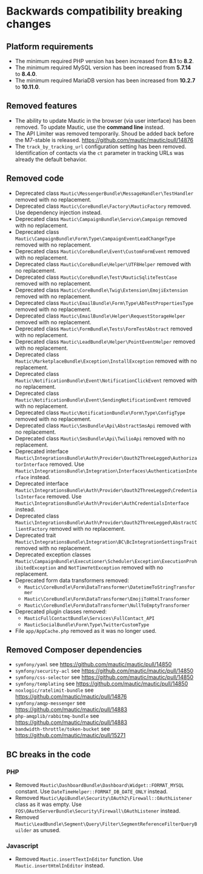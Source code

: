 # Backwards compatibility breaking changes

## Platform requirements
- The minimum required PHP version has been increased from **8.1** to **8.2**.
- The minimum required MySQL version has been increased from **5.7.14** to **8.4.0**.
- The minimum required MariaDB version has been increased from **10.2.7** to **10.11.0**.

## Removed features
- The ability to update Mautic in the browser (via user interface) has been removed. To update Mautic, use the **command line** instead.
- The API Limiter was removed temporarily. Shoud be added back before the M7-stable is released. https://github.com/mautic/mautic/pull/14876
- The `track_by_tracking_url` configuration setting has been removed. Identification of contacts via the `ct` parameter in tracking URLs was already the default behavior.

## Removed code

- Deprecated class `Mautic\MessengerBundle\MessageHandler\TestHandler` removed with no replacement.
- Deprecated class `Mautic\CoreBundle\Factory\MauticFactory` removed. Use dependency injection instead.
- Deprecated class `Mautic\CampaignBundle\Service\Campaign` removed with no replacement.
- Deprecated class `Mautic\CampaignBundle\Form\Type\CampaignEventLeadChangeType` removed with no replacement.
- Deprecated class `Mautic\CoreBundle\Event\CustomFormEvent` removed with no replacement.
- Deprecated class `Mautic\CoreBundle\Helper\UTF8Helper` removed with no replacement.
- Deprecated class `Mautic\CoreBundle\Test\MauticSqliteTestCase` removed with no replacement.
- Deprecated class `Mautic\CoreBundle\Twig\Extension\EmojiExtension` removed with no replacement.
- Deprecated class `Mautic\EmailBundle\Form\Type\AbTestPropertiesType` removed with no replacement.
- Deprecated class `Mautic\EmailBundle\Helper\RequestStorageHelper` removed with no replacement.
- Deprecated class `Mautic\FormBundle\Tests\FormTestAbstract` removed with no replacement.
- Deprecated class `Mautic\LeadBundle\Helper\PointEventHelper` removed with no replacement.
- Deprecated class `Mautic\MarketplaceBundle\Exception\InstallException` removed with no replacement.
- Deprecated class `Mautic\NotificationBundle\Event\NotificationClickEvent` removed with no replacement.
- Deprecated class `Mautic\NotificationBundle\Event\SendingNotificationEvent` removed with no replacement.
- Deprecated class `Mautic\NotificationBundle\Form\Type\ConfigType` removed with no replacement.
- Deprecated class `Mautic\SmsBundle\Api\AbstractSmsApi` removed with no replacement.
- Deprecated class `Mautic\SmsBundle\Api\TwilioApi` removed with no replacement.
- Deprecated interface `Mautic\IntegrationsBundle\Auth\Provider\Oauth2ThreeLegged\AuthorizatorInterface` removed. Use `Mautic\IntegrationsBundle\Integration\Interfaces\AuthenticationInterface` instead.
- Deprecated interface `Mautic\IntegrationsBundle\Auth\Provider\Oauth2ThreeLegged\CredentialsInterface` removed. Use `Mautic\IntegrationsBundle\Auth\Provider\AuthCredentialsInterface` instead.
- Deprecated class `Mautic\IntegrationsBundle\Auth\Provider\Oauth2ThreeLegged\AbstractClientFactory` removed with no replacement.
- Deprecated trait `Mautic\IntegrationsBundle\Integration\BC\BcIntegrationSettingsTrait` removed with no replacement.
- Deprecated exception classes `Mautic\CampaignBundle\Executioner\Scheduler\Exception\ExecutionProhibitedException` and `NotTimeYetException` removed with no replacement.
- Deprecated form data transformers removed:
  - `Mautic\CoreBundle\Form\DataTransformer\DatetimeToStringTransformer`
  - `Mautic\CoreBundle\Form\DataTransformer\EmojiToHtmlTransformer`  
  - `Mautic\CoreBundle\Form\DataTransformer\NullToEmptyTransformer`
- Deprecated plugin classes removed:
  - `MauticFullContactBundle\Services\FullContact_API`
  - `MauticSocialBundle\Form\Type\TwitterCustomType`
- File `app/AppCache.php` removed as it was no longer used.

## Removed Composer dependencies
- `symfony/yaml` see https://github.com/mautic/mautic/pull/14850
- `symfony/security-acl` see https://github.com/mautic/mautic/pull/14850
- `symfony/css-selector` see https://github.com/mautic/mautic/pull/14850
- `symfony/templating` see https://github.com/mautic/mautic/pull/14850
- `noxlogic/ratelimit-bundle` see https://github.com/mautic/mautic/pull/14876
- `symfony/amqp-messenger` see https://github.com/mautic/mautic/pull/14883
- `php-amqplib/rabbitmq-bundle` see https://github.com/mautic/mautic/pull/14883
- `bandwidth-throttle/token-bucket` see https://github.com/mautic/mautic/pull/15271

## BC breaks in the code

### PHP
- Removed `Mautic\DashboardBundle\Dashboard\Widget::FORMAT_MYSQL` constant. Use `DateTimeHelper::FORMAT_DB_DATE_ONLY` instead.
- Removed `Mautic\ApiBundle\Security\OAuth2\Firewall::OAuthListener` class as it was empty. Use `FOS\OAuthServerBundle\Security\Firewall\OAuthListener` instead.
- Removed `Mautic\LeadBundle\Segment\Query\Filter\SegmentReferenceFilterQueryBuilder` as unused.

### Javascript
- Removed `Mautic.insertTextInEditor` function. Use `Mautic.insertHtmlInEditor` instead.
